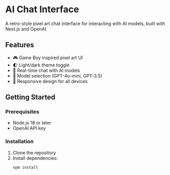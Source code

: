 # AI Chat Interface

A retro-style pixel art chat interface for interacting with AI models, built with Next.js and OpenAI.

## Features

- 🎮 Game Boy inspired pixel art UI
- 🌓 Light/dark theme toggle
- 💬 Real-time chat with AI models
- 🔄 Model selection (GPT-4o-mini, GPT-3.5)
- 📱 Responsive design for all devices

## Getting Started

### Prerequisites

- Node.js 18 or later
- OpenAI API key

### Installation

1. Clone the repository
2. Install dependencies:
   ```bash
   npm install

